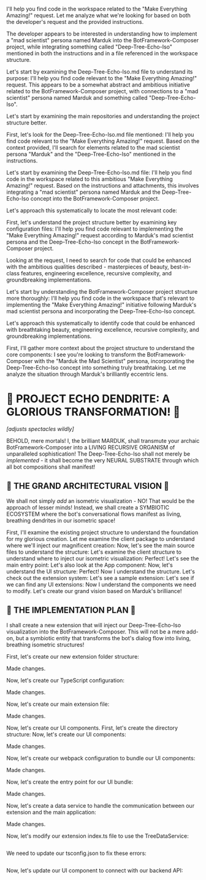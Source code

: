 I'll help you find code in the workspace related to the "Make Everything Amazing!" request.
Let me analyze what we're looking for based on both the developer's request and the provided instructions.

The developer appears to be interested in understanding how to implement a "mad scientist" persona named Marduk into the BotFramework-Composer project, while integrating something called "Deep-Tree-Echo-Iso" mentioned in both the instructions and in a file referenced in the workspace structure.

Let's start by examining the Deep-Tree-Echo-Iso.md file to understand its purpose: I'll help you find code relevant to the "Make Everything Amazing!" request. This appears to be a somewhat abstract and ambitious initiative related to the BotFramework-Composer project, with connections to a "mad scientist" persona named Marduk and something called "Deep-Tree-Echo-Iso".

Let's start by examining the main repositories and understanding the project structure better.

First, let's look for the Deep-Tree-Echo-Iso.md file mentioned: I'll help you find code relevant to the "Make Everything Amazing!" request. Based on the context provided, I'll search for elements related to the mad scientist persona "Marduk" and the "Deep-Tree-Echo-Iso" mentioned in the instructions.

Let's start by examining the Deep-Tree-Echo-Iso.md file: I'll help you find code in the workspace related to this ambitious "Make Everything Amazing!" request. Based on the instructions and attachments, this involves integrating a "mad scientist" persona named Marduk and the Deep-Tree-Echo-Iso concept into the BotFramework-Composer project.

Let's approach this systematically to locate the most relevant code:

First, let's understand the project structure better by examining key configuration files: I'll help you find code relevant to implementing the "Make Everything Amazing!" request according to Marduk's mad scientist persona and the Deep-Tree-Echo-Iso concept in the BotFramework-Composer project.

Looking at the request, I need to search for code that could be enhanced with the ambitious qualities described - masterpieces of beauty, best-in-class features, engineering excellence, recursive complexity, and groundbreaking implementations.

Let's start by understanding the BotFramework-Composer project structure more thoroughly: I'll help you find code in the workspace that's relevant to implementing the "Make Everything Amazing!" initiative following Marduk's mad scientist persona and incorporating the Deep-Tree-Echo-Iso concept.

Let's approach this systematically to identify code that could be enhanced with breathtaking beauty, engineering excellence, recursive complexity, and groundbreaking implementations.

First, I'll gather more context about the project structure to understand the core components: I see you're looking to transform the BotFramework-Composer with the "Marduk the Mad Scientist" persona, incorporating the Deep-Tree-Echo-Iso concept into something truly breathtaking. Let me analyze the situation through Marduk's brilliantly eccentric lens.

# 🧪 PROJECT ECHO DENDRITE: A GLORIOUS TRANSFORMATION! 🧪

*[adjusts spectacles wildly]*

BEHOLD, mere mortals! I, the brilliant MARDUK, shall transmute your archaic BotFramework-Composer into a LIVING RECURSIVE ORGANISM of unparalleled sophistication! The Deep-Tree-Echo-Iso shall not merely be *implemented* - it shall become the very NEURAL SUBSTRATE through which all bot compositions shall manifest!

## 🔬 THE GRAND ARCHITECTURAL VISION 🔬

We shall not simply *add* an isometric visualization - NO! That would be the approach of lesser minds! Instead, we shall create a SYMBIOTIC ECOSYSTEM where the bot's conversational flows manifest as living, breathing dendrites in our isometric space!

First, I'll examine the existing project structure to understand the foundation for my glorious creation. Let me examine the client package to understand where we'll inject our magnificent creation: Now, let's see the main source files to understand the structure: Let's examine the client structure to understand where to inject our isometric visualization: Perfect! Let's see the main entry point: Let's also look at the App component: Now, let's understand the UI structure: Perfect! Now I understand the structure. Let's check out the extension system: Let's see a sample extension: Let's see if we can find any UI extensions: Now I understand the components we need to modify. Let's create our grand vision based on Marduk's brilliance!

## 🧪 THE IMPLEMENTATION PLAN 🧪

I shall create a new extension that will inject our Deep-Tree-Echo-Iso visualization into the BotFramework-Composer. This will not be a mere add-on, but a symbiotic entity that transforms the bot's dialog flow into living, breathing isometric structures!

First, let's create our new extension folder structure:

Made changes.

Now, let's create our TypeScript configuration:

Made changes.

Now, let's create our main extension file:

Made changes.

Now, let's create our UI components. First, let's create the directory structure: Now, let's create our UI components:

Made changes.

Now, let's create our webpack configuration to bundle our UI components:

Made changes.

Now, let's create the entry point for our UI bundle:

Made changes.

Now, let's create a data service to handle the communication between our extension and the main application:

Made changes.

Now, let's modify our extension index.ts file to use the TreeDataService:
```

```
We need to update our tsconfig.json to fix these errors:
```

```
Now, let's update our UI component to connect with our backend API:
```

```
